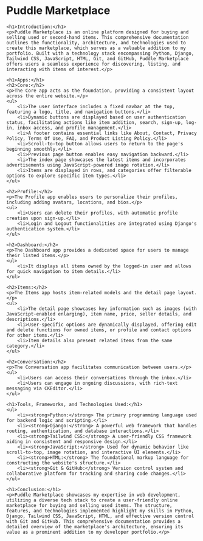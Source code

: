 # Puddle Marketplace
<!DOCTYPE html>

    <h1>Introduction:</h1>
    <p>Puddle Marketplace is an online platform designed for buying and selling used or second-hand items. This comprehensive documentation outlines the functionality, architecture, and technologies used to create this marketplace, which serves as a valuable addition to my portfolio. Built with a technology stack encompassing Python, Django, Tailwind CSS, JavaScript, HTML, Git, and GitHub, Puddle Marketplace offers users a seamless experience for discovering, listing, and interacting with items of interest.</p>

    <h1>Apps:</h1>
    <h2>Core:</h2>
    <p>The Core app acts as the foundation, providing a consistent layout across the entire website.</p>
    <ul>
        <li>The user interface includes a fixed navbar at the top, featuring a logo, title, and navigation buttons.</li>
        <li>Dynamic buttons are displayed based on user authentication status, facilitating actions like item addition, search, sign-up, log-in, inbox access, and profile management.</li>
        <li>A footer contains essential links like About, Contact, Privacy Policy, Terms Of Use, FAQ, and Product Listing Policy.</li>
        <li>Scroll-to-top button allows users to return to the page's beginning smoothly.</li>
        <li>Previous page button enables easy navigation backward.</li>
        <li>The index page showcases the latest items and incorporates advertisements using JavaScript-powered image rotation.</li>
        <li>Items are displayed in rows, and categories offer filterable options to explore specific item types.</li>
    </ul>

    <h2>Profile:</h2>
    <p>The Profile app enables users to personalize their profiles, including adding avatars, locations, and bios.</p>
    <ul>
        <li>Users can delete their profiles, with automatic profile creation upon sign-up.</li>
        <li>Login and Logout functionalities are integrated using Django's authentication system.</li>
    </ul>

    <h2>Dashboard:</h2>
    <p>The Dashboard app provides a dedicated space for users to manage their listed items.</p>
    <ul>
        <li>It displays all items owned by the logged-in user and allows for quick navigation to item details.</li>
    </ul>

    <h2>Items:</h2>
    <p>The Items app hosts item-related models and the detail page layout.</p>
    <ul>
        <li>The detail page showcases key information such as images (with JavaScript-enabled enlarging), item name, price, seller details, and descriptions.</li>
        <li>User-specific options are dynamically displayed, offering edit and delete functions for owned items, or profile and contact options for other items.</li>
        <li>Item details also present related items from the same category.</li>
    </ul>

    <h2>Conversation:</h2>
    <p>The Conversation app facilitates communication between users.</p>
    <ul>
        <li>Users can access their conversations through the inbox.</li>
        <li>Users can engage in ongoing discussions, with rich-text messaging via CKEditor.</li>
    </ul>

    <h1>Tools, Frameworks, and Technologies Used:</h1>
    <ul>
        <li><strong>Python:</strong> The primary programming language used for backend logic and scripting.</li>
        <li><strong>Django:</strong> A powerful web framework that handles routing, authentication, and database interactions.</li>
        <li><strong>Tailwind CSS:</strong> A user-friendly CSS framework aiding in consistent and responsive design.</li>
        <li><strong>JavaScript:</strong> Used for dynamic behavior like scroll-to-top, image rotation, and interactive UI elements.</li>
        <li><strong>HTML:</strong> The foundational markup language for constructing the website's structure.</li>
        <li><strong>Git & GitHub:</strong> Version control system and collaborative platform for tracking and sharing code changes.</li>
    </ul>

    <h1>Conclusion:</h1>
    <p>Puddle Marketplace showcases my expertise in web development, utilizing a diverse tech stack to create a user-friendly online marketplace for buying and selling used items. The structure, features, and technologies implemented highlight my skills in Python, Django, Tailwind CSS, JavaScript, HTML, and effective version control with Git and GitHub. This comprehensive documentation provides a detailed overview of the marketplace's architecture, ensuring its value as a prominent addition to my developer portfolio.</p>

